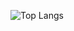 ![Top Langs](https://github-readme-stats.vercel.app/api/top-langs/?username=midokuroku&layout=compact&langs_count=10&theme=transparent)
